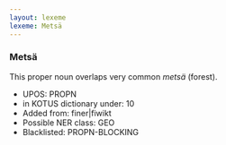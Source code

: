 ```yaml
---
layout: lexeme
lexeme: Metsä
---
```


###  Metsä

This proper noun overlaps  very common *metsä* (forest).
* UPOS:  PROPN
* in KOTUS dictionary under:  10
* Added from:  finer|fiwikt
* Possible NER class:  GEO
* Blacklisted:  PROPN-BLOCKING


